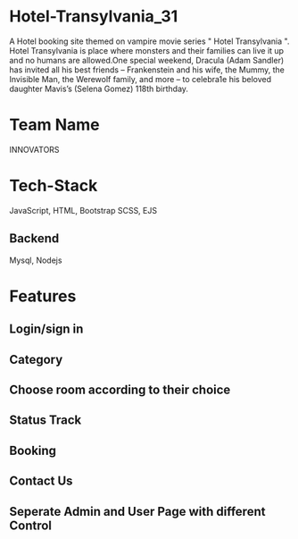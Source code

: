 # Hotel-Transylvania_31
A Hotel booking site themed on vampire movie series " Hotel Transylvania ". Hotel Transylvania is place where monsters and their families can live it up and no humans are allowed.One special weekend, Dracula (Adam Sandler) has invited all his best friends – Frankenstein and his wife, the Mummy, the Invisible Man, the Werewolf family, and more – to celebra1e his beloved daughter Mavis’s (Selena Gomez) 118th birthday.

# Team Name
INNOVATORS

# Tech-Stack
JavaScript,
HTML, Bootstrap
SCSS, EJS

## Backend
Mysql,
Nodejs

# Features

## Login/sign in
## Category
## Choose room according to their choice
## Status Track
## Booking
## Contact Us
## Seperate Admin and User Page with different Control
